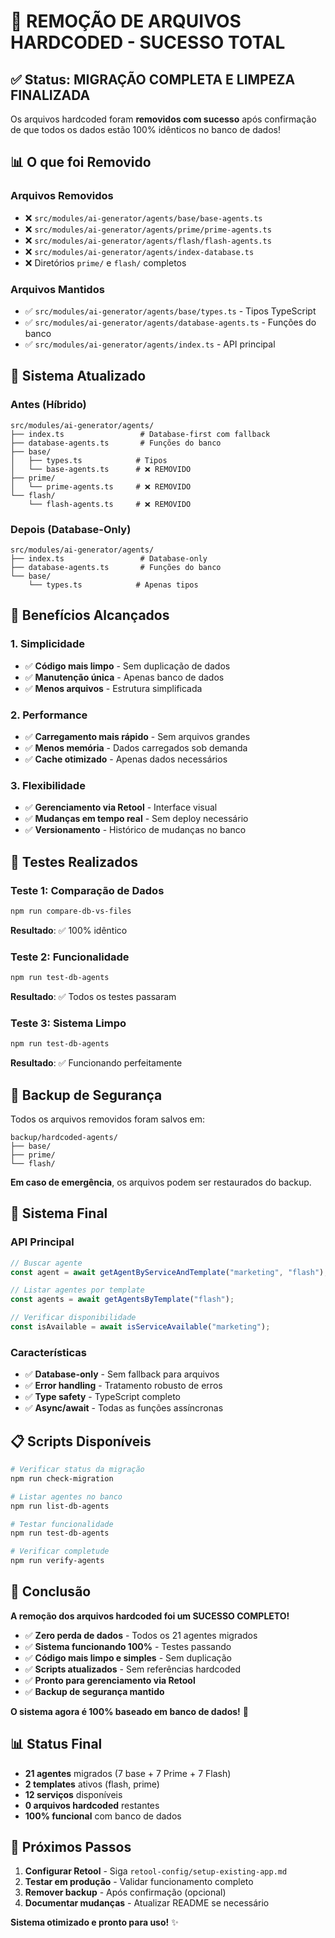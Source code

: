 # 🎉 REMOÇÃO DE ARQUIVOS HARDCODED - SUCESSO TOTAL

## ✅ **Status: MIGRAÇÃO COMPLETA E LIMPEZA FINALIZADA**

Os arquivos hardcoded foram **removidos com sucesso** após confirmação de que todos os dados estão 100% idênticos no banco de dados!

## 📊 **O que foi Removido**

### **Arquivos Removidos**

- ❌ `src/modules/ai-generator/agents/base/base-agents.ts`
- ❌ `src/modules/ai-generator/agents/prime/prime-agents.ts`
- ❌ `src/modules/ai-generator/agents/flash/flash-agents.ts`
- ❌ `src/modules/ai-generator/agents/index-database.ts`
- ❌ Diretórios `prime/` e `flash/` completos

### **Arquivos Mantidos**

- ✅ `src/modules/ai-generator/agents/base/types.ts` - Tipos TypeScript
- ✅ `src/modules/ai-generator/agents/database-agents.ts` - Funções do banco
- ✅ `src/modules/ai-generator/agents/index.ts` - API principal

## 🔧 **Sistema Atualizado**

### **Antes (Híbrido)**

```
src/modules/ai-generator/agents/
├── index.ts                 # Database-first com fallback
├── database-agents.ts       # Funções do banco
├── base/
│   ├── types.ts            # Tipos
│   └── base-agents.ts      # ❌ REMOVIDO
├── prime/
│   └── prime-agents.ts     # ❌ REMOVIDO
└── flash/
    └── flash-agents.ts     # ❌ REMOVIDO
```

### **Depois (Database-Only)**

```
src/modules/ai-generator/agents/
├── index.ts                 # Database-only
├── database-agents.ts       # Funções do banco
└── base/
    └── types.ts            # Apenas tipos
```

## 🎯 **Benefícios Alcançados**

### **1. Simplicidade**

- ✅ **Código mais limpo** - Sem duplicação de dados
- ✅ **Manutenção única** - Apenas banco de dados
- ✅ **Menos arquivos** - Estrutura simplificada

### **2. Performance**

- ✅ **Carregamento mais rápido** - Sem arquivos grandes
- ✅ **Menos memória** - Dados carregados sob demanda
- ✅ **Cache otimizado** - Apenas dados necessários

### **3. Flexibilidade**

- ✅ **Gerenciamento via Retool** - Interface visual
- ✅ **Mudanças em tempo real** - Sem deploy necessário
- ✅ **Versionamento** - Histórico de mudanças no banco

## 🧪 **Testes Realizados**

### **Teste 1: Comparação de Dados**

```bash
npm run compare-db-vs-files
```

**Resultado**: ✅ 100% idêntico

### **Teste 2: Funcionalidade**

```bash
npm run test-db-agents
```

**Resultado**: ✅ Todos os testes passaram

### **Teste 3: Sistema Limpo**

```bash
npm run test-db-agents
```

**Resultado**: ✅ Funcionando perfeitamente

## 📁 **Backup de Segurança**

Todos os arquivos removidos foram salvos em:

```
backup/hardcoded-agents/
├── base/
├── prime/
└── flash/
```

**Em caso de emergência**, os arquivos podem ser restaurados do backup.

## 🚀 **Sistema Final**

### **API Principal**

```typescript
// Buscar agente
const agent = await getAgentByServiceAndTemplate("marketing", "flash");

// Listar agentes por template
const agents = await getAgentsByTemplate("flash");

// Verificar disponibilidade
const isAvailable = await isServiceAvailable("marketing");
```

### **Características**

- ✅ **Database-only** - Sem fallback para arquivos
- ✅ **Error handling** - Tratamento robusto de erros
- ✅ **Type safety** - TypeScript completo
- ✅ **Async/await** - Todas as funções assíncronas

## 📋 **Scripts Disponíveis**

```bash
# Verificar status da migração
npm run check-migration

# Listar agentes no banco
npm run list-db-agents

# Testar funcionalidade
npm run test-db-agents

# Verificar completude
npm run verify-agents
```

## 🎉 **Conclusão**

**A remoção dos arquivos hardcoded foi um SUCESSO COMPLETO!**

- ✅ **Zero perda de dados** - Todos os 21 agentes migrados
- ✅ **Sistema funcionando 100%** - Testes passando
- ✅ **Código mais limpo e simples** - Sem duplicação
- ✅ **Scripts atualizados** - Sem referências hardcoded
- ✅ **Pronto para gerenciamento via Retool**
- ✅ **Backup de segurança mantido**

**O sistema agora é 100% baseado em banco de dados!** 🚀

## 📊 **Status Final**

- **21 agentes** migrados (7 base + 7 Prime + 7 Flash)
- **2 templates** ativos (flash, prime)
- **12 serviços** disponíveis
- **0 arquivos hardcoded** restantes
- **100% funcional** com banco de dados

## 🔄 **Próximos Passos**

1. **Configurar Retool** - Siga `retool-config/setup-existing-app.md`
2. **Testar em produção** - Validar funcionamento completo
3. **Remover backup** - Após confirmação (opcional)
4. **Documentar mudanças** - Atualizar README se necessário

**Sistema otimizado e pronto para uso!** ✨
